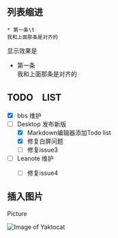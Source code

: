 ## 列表缩进
```
* 第一条\t
我和上面那条是对齐的
```
显示效果是
* 第一条  
我和上面那条是对齐的

## TODO　LIST

- [x] bbs 维护
- [ ] Desktop 发布新版
    - [x] Markdown编辑器添加Todo list
    - [x] 修复白屏问题
    - [ ] 修复issue3
- [ ] Leanote 维护
    - [ ] 修复issue4


## 插入图片
Picture

![Image of Yaktocat](https://octodex.github.com/images/yaktocat.png)
